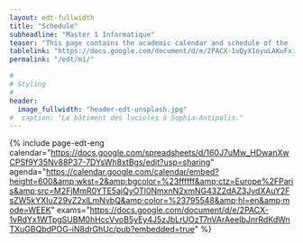 ```yaml
---
layout: edt-fullwidth
title: "Schedule"
subheadline: "Master 1 Informatique"
teaser: "This page contains the academic calendar and schedule of the  <i>Computer Science</i> program."
tablelink: "https://docs.google.com/document/d/e/2PACX-1vQyX1oyuLAKuFx1nT27efArkU532MMPxVx7Fsjw6wnrqEbamYpGqGPZFyndjDMXhlRV2-5FPDxNXPZh/pub?embedded=true"
permalink: "/edt/m1/"

#
# Styling
#
header:   
  image_fullwidth: "header-edt-unsplash.jpg"
#  caption: "Le bâtiment des lucioles à Sophia-Antipolis."
---
```



{% include page-edt-eng calendar="https://docs.google.com/spreadsheets/d/160J7uMw_HDwanXwCPSf9Y35Nv88P37-7DYsWh8xtBgs/edit?usp=sharing" agenda="https://calendar.google.com/calendar/embed?height=600&amp;wkst=2&amp;bgcolor=%23ffffff&amp;ctz=Europe%2FParis&amp;src=M2FjMmR0YTE5ajQyOTl0NmxnN2xmNG43Z2dAZ3JvdXAuY2FsZW5kYXIuZ29vZ2xlLmNvbQ&amp;color=%23795548&amp;hl=en&amp;mode=WEEK" 
    exams="https://docs.google.com/document/d/e/2PACX-1vRdYx1WTpgSUBM0hHccVvoB5yEy4J5zJbLrUOzT7nVArAeeIbJnrRdKdWnTXuGBQbdPOG-iN8drGhUc/pub?embedded=true"
%}
